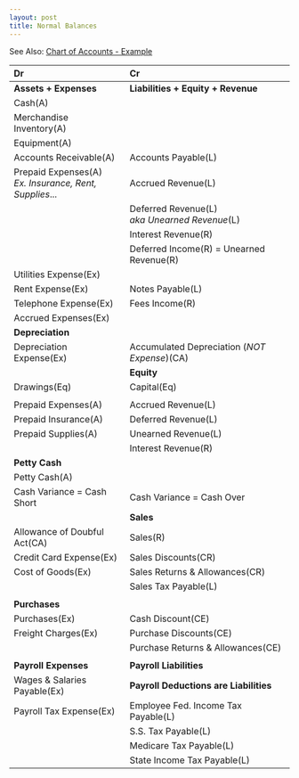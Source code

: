 ```yaml
---
layout: post
title: Normal Balances
---
```



See Also: [Chart of Accounts - Example](_posts/2024-04-27-chart-of-acts.md)

| Dr | Cr |
|:-|:-|
|**Assets + Expenses**|**Liabilities + Equity + Revenue**|
|Cash(A)|| 
|Merchandise Inventory(A)||
|Equipment(A)||
|Accounts Receivable(A)|Accounts Payable(L)|
|Prepaid Expenses(A)<br>*Ex. Insurance, Rent, Supplies*...|Accrued Revenue(L)|
||Deferred Revenue(L)<br>*aka Unearned Revenue*(L)|
||Interest Revenue(R)|
||Deferred Income(R) = Unearned Revenue(R)|
|Utilities Expense(Ex)||
|Rent Expense(Ex)|Notes Payable(L)|
|Telephone Expense(Ex)|Fees Income(R)|
|Accrued Expenses(Ex)||
|**Depreciation**||
|Depreciation Expense(Ex)|Accumulated Depreciation (*NOT Expense*)(CA)|
||**Equity**|
|Drawings(Eq)|Capital(Eq)|
|||
|Prepaid Expenses(A)|Accrued Revenue(L)|
|Prepaid Insurance(A)|Deferred Revenue(L)|
|Prepaid Supplies(A)|Unearned Revenue(L)|
||Interest Revenue(R)|
|**Petty Cash**||
|Petty Cash(A)||
|Cash Variance = Cash Short|Cash Variance = Cash Over|
||**Sales**|
|Allowance of Doubful Act(CA)|Sales(R)|
|Credit Card Expense(Ex)|Sales Discounts(CR)|
|Cost of Goods(Ex)|Sales Returns & Allowances(CR)|
||Sales Tax Payable(L)|
|||
|**Purchases**||
|Purchases(Ex)|Cash Discount(CE)|
|Freight Charges(Ex)|Purchase Discounts(CE)|
||Purchase Returns & Allowances(CE)|
|||
|**Payroll Expenses**|**Payroll Liabilities**|
|Wages & Salaries Payable(Ex)|**Payroll Deductions are Liabilities**|
|Payroll Tax Expense(Ex)|Employee Fed. Income Tax Payable(L)|
||S.S. Tax Payable(L)|
||Medicare Tax Payable(L)|
||State Income Tax Payable(L)|


